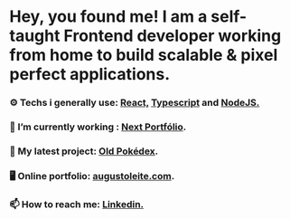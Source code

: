 

# Hey, you found me! I am a self-taught Frontend developer working from home to build scalable & pixel perfect applications.

### ⚙ Techs i generally use: <a href="https://pt-br.reactjs.org/"> React,</a> <a href="https://www.typescriptlang.org/"> Typescript</a> and  <a href="https://nodejs.org/en/"> NodeJS.</a> 


### 🌱 I’m currently working : [Next Portfólio](https://github.com/augustorl/portfolio-nextjs).



### 🔭 My latest project: [Old Pokédex](https://github.com/augustorl/oldpokedex).


### 🖥 Online portfolio: [augustoleite.com](https://augustoleite.com).


### 📫 How to reach me: <a href="https://linkedin.com/in/augustorl"> Linkedin.</a> 



<!--
**augustorl/augustorl** is a ✨ _special_ ✨ repository because its `README.md` (this file) appears on your GitHub profile.

Here are some ideas to get you started:

- 🔭 I’m currently working on ...
- 🌱 I’m currently learning ...
- 👯 I’m looking to collaborate on ...
- 🤔 I’m looking for help with ...
- 💬 Ask me about ...
- 📫 How to reach me: ...
- 😄 Pronouns: ...
- ⚡ Fun fact: ...
-->
